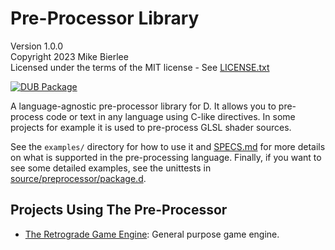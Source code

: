 # Pre-Processor Library

Version 1.0.0  
Copyright 2023 Mike Bierlee  
Licensed under the terms of the MIT license - See [LICENSE.txt](LICENSE.txt)

[![DUB Package](https://img.shields.io/dub/v/preprocessor.svg)](https://code.dlang.org/packages/preprocessor)

A language-agnostic pre-processor library for D. It allows you to pre-process code or text in any language using C-like directives. In some projects for example it is used to pre-process GLSL shader sources.

See the `examples/` directory for how to use it and [SPECS.md](SPECS.md) for more details on what is supported in the pre-processing language. Finally, if you want to see some detailed examples, see the unittests in [source/preprocessor/package.d](package.d).

## Projects Using The Pre-Processor

- [The Retrograde Game Engine](https://github.com/mbierlee/retrograde): General purpose game engine.
